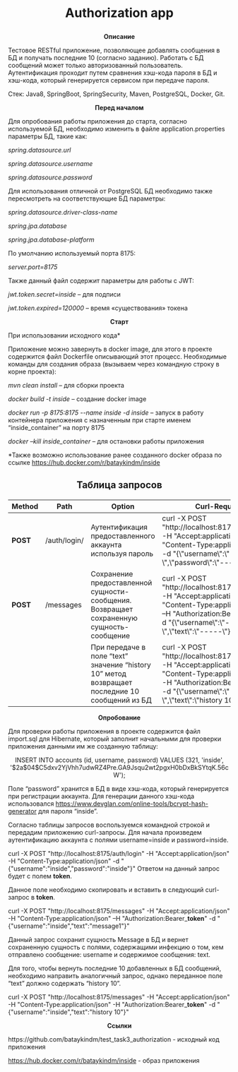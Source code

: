 <h1>
  <p align="center">Authorization app</p>
</h1>

<b><p align="center">Описание</p></b>

<p>
Тестовое RESTful приложение, позволяющее добавлять сообщения в БД и получать последние 10 (согласно заданию). Работать с БД сообщений может только авторизованный пользователь. Аутентификация проходит путем сравнения хэш-кода пароля в БД и хэш-кода, который генерируется сервисом при передаче пароля. 

Стек: Java8, SpringBoot, SpringSecurity, Maven, PostgreSQL, Docker, Git.
</p>

<b><p align="center">Перед началом</p></b> 
<p>

Для опробования работы приложения до старта, согласно используемой БД, необходимо изменить в файле application.properties параметры БД, такие как:

<em>

spring.datasource.url

spring.datasource.username

spring.datasource.password

</em>

Для использования отличной от PostgreSQL БД необходимо также пересмотреть на соответствующие БД параметры:

<em>

spring.datasource.driver-class-name

spring.jpa.database

spring.jpa.database-platform

</em>

По умолчанию используемый порта 8175:

<em>

server.port=8175

</em>

Также данный файл содержит параметры для работы с JWT:

<em>jwt.token.secret=inside</em> – для подписи

<em>jwt.token.expired=120000</em> – время «существования» токена

</p>

<b><p align="center">Старт</p></b> 
<p>
При использовании исходного кода*

Приложение можно завернуть в docker image, для этого в проекте содержится файл Dockerfile описывающий этот процесс. 
Необходимые команды для создания образа (вызываем через командную строку в корне проекта):

<em>mvn clean install</em> – для сборки проекта

<em>docker build -t inside</em> – создание docker image

<em>docker run -p 8175:8175 --name inside -d inside</em> – запуск в работу контейнера приложения с назначенным при старте именем “inside_container” на порту 8175

<em>docker –kill inside_container</em> – для остановки работы приложения

*Также возможно использование ранее созданного docker образа по ссылке https://hub.docker.com/r/bataykindm/inside
</em>

<h2>
  <p align="center">Таблица запросов</p>
</h2>

<table align="center">
	<thead>
		<tr>
			<th>Method</th>
			<th>Path</th>
			<th>Option</th>
      			<th>Curl-Request</th>
		</tr>
	</thead>
	<tbody>
		<tr>
			<td><strong>POST</strong></td>
			<td>/auth/login/</td>
			<td>Аутентификация предоставленного аккаунта используя пароль</td>
      			<td>curl -X POST "http://localhost:8175/auth/login" -H "Accept:application/json" -H "Content-Type:application/json" -d "{\"username\":\"-----\",\"password\":\"-----\"}"</td>
		</tr>
		<tr>
			<td><strong>POST</strong></td>
      			<td>/messages</td>
			<td>Сохранение предоставленной сущности-сообщения. Возвращает сохраненную сущность-сообщение</td>
          		<td>curl -X POST "http://localhost:8175/messages" -H "Accept:application/json" -H "Content-Type:application/json" –H "Authorization:Bearer_token" -d "{\"username\":\"-----\",\"text\":\"-----\"}"</td>
        	</tr>
        	<tr>
			<td></td>
			<td></td>
          		<td>При передаче в поле “text” значение “history 10” метод возвращает последние 10 сообщений из БД</td>
          		<td>curl -X POST "http://localhost:8175/messages" -H "Accept:application/json" -H "Content-Type:application/json" -H "Authorization:Bearer_token " -d "{\"username\":\"-----\",\"text\":\"history 10\"}"</td>
        	</tr>
	</tbody>
</table>

<b><p align="center">Опробование</p></b> 
<p>

Для проверки работы приложения в проекте содержится файл import.sql для Hibernate, который заполнит начальными для проверки приложения данными им же созданную таблицу:

<p align="center">INSERT INTO accounts (id, username, password) VALUES (321, 'inside', '$2a$04$C5dxv2YjVhh7udwRZ4Pre.GA9Jsqu2wt2pgxH0bDxBkSYtqK.56cW');</p>

Поле “password” хранится в БД в виде хэш-кода, который генерируется при регистрации аккаунта. Для генерации данного хэш-кода использовался
https://www.devglan.com/online-tools/bcrypt-hash-generator для пароля “inside”.

Согласно таблицы запросов воспользуемся командной строкой и передадим приложению curl-запросы. Для начала произведем аутентификацию аккаунта с полями username=inside и password=inside.

curl -X POST "http://localhost:8175/auth/login" -H "Accept:application/json" -H "Content-Type:application/json" -d "{\"username\":\"inside\",\"password\":\"inside\"}"
Ответом на данный запрос будет с полем <b>token</b>. 

Данное поле необходимо скопировать и вставить в следующий curl-запрос в <b>token</b>.

curl -X POST "http://localhost:8175/messages" -H "Accept:application/json" -H "Content-Type:application/json" –H "Authorization:Bearer_<b>token</b>" -d "{\"username\":\"inside\",\"text\":\"message1\"}"

Данный запрос сохранит сущность Message в БД и вернет сохраненную сущность с полями, содержащими инфекцию о том, кем отправлено сообщение: username и содержимое сообщения: text.

Для того, чтобы вернуть последние 10 добавленных в БД сообщений, необходимо направить аналогичный запрос, однако переданное поле “text” должно содержать “history 10”.

curl -X POST "http://localhost:8175/messages" -H "Accept:application/json" -H "Content-Type:application/json" -H "Authorization:Bearer_<b>token</b>" -d "{\"username\":\"inside\",\"text\":\"history 10\"}"
</p>

<b><p align="center">Ссылки</p></b> 
<p>
https://github.com/bataykindm/test_task3_authorization - исходный код приложения

https://hub.docker.com/r/bataykindm/inside - образ приложения
</p>




